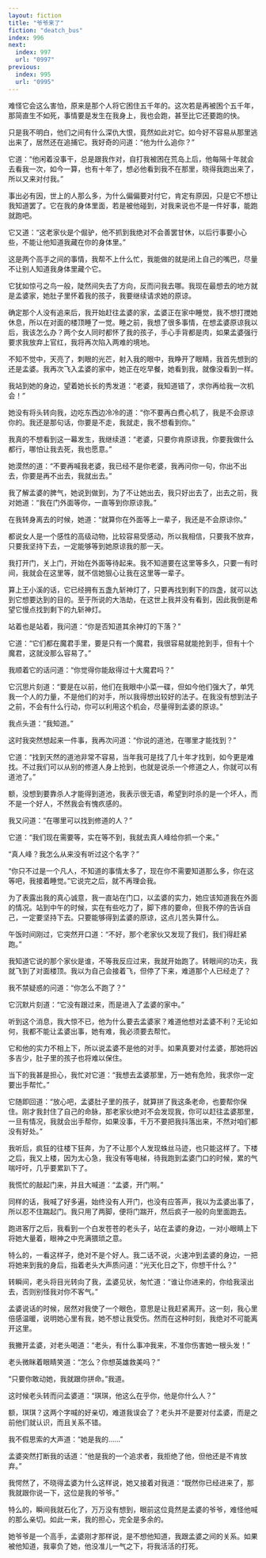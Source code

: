 ```yaml
---
layout: fiction
title: "爷爷来了"
fiction: "deatch_bus"
index: 996
next:
  index: 997
  url: "0997"
previous:
  index: 995
  url: "0995"
---
```

难怪它会这么害怕，原来是那个人将它困住五千年的。这次若是再被困个五千年，那简直生不如死，事情要是发生在我身上，我也会跑，甚至比它还要跑的快。

只是我不明白，他们之间有什么深仇大恨，竟然如此对它。如今好不容易从那里逃出来了，居然还在追捕它。我好奇的问道：“他为什么追你？”

它道：“他闲着没事干，总是跟我作对，自打我被困在荒岛上后，他每隔十年就会去看我一次，如今一算，也有十年了，想必他看到我不在那里，晓得我跑出来了，所以又来对付我。”

事出必有因，世上的人那么多，为什么偏偏要对付它，肯定有原因，只是它不想让我知道罢了。它在我的身体里面，若是被他碰到，对我来说也不是一件好事，能跑就跑吧。

它又道：“这老家伙是个倔驴，他不抓到我绝对不会善罢甘休，以后行事要小心些，不能让他知道我藏在你的身体里。”

这是两个高手之间的事情，我帮不上什么忙，我能做的就是闭上自己的嘴巴，尽量不让别人知道我身体里藏个它。

它犹如惊弓之鸟一般，陡然间失去了方向，反而问我去哪。我现在最想去的地方就是孟婆家，她肚子里怀着我的孩子，我要继续请求她的原谅。

确定那个人没有追来后，我开始赶往孟婆的家，孟婆正在家中睡觉，我不想打搅她休息，所以在对面的楼顶睡了一觉。睡之前，我想了很多事情，在想孟婆原谅我以后，我该怎么办？两个女人同时都怀了我的孩子，手心手背都是肉，如果孟婆强行要求我放弃上官红，我将再次陷入两难的境地。

不知不觉中，天亮了，刺眼的光芒，射入我的眼中，我睁开了眼睛，我首先想到的还是孟婆。我再次飞入孟婆的家中，她正在吃早餐，她看到我，就像没看到一样。

我站到她的身边，望着她长长的秀发道：“老婆，我知道错了，求你再给我一次机会！”

她没有将头转向我，边吃东西边冷冷的道：“你不要再白费心机了，我是不会原谅你的。我还是那句话，你要是不走，我就走，我不想看到你。”

我真的不想看到这一幕发生，我继续道：“老婆，只要你肯原谅我，你要我做什么都行，哪怕让我去死，我也愿意。”

她漠然的道：“不要再喊我老婆，我已经不是你老婆，我再问你一句，你出不出去，你要是再不出去，我就出去。”

我了解孟婆的脾气，她说到做到，为了不让她出去，我只好出去了，出去之前，我对她道：“我在门外面等你，一直等到你原谅我。”

在我转身离去的时候，她道：“就算你在外面等上一辈子，我还是不会原谅你。”

都说女人是一个感性的高级动物，比较容易受感动，所以我相信，只要我不放弃，只要我坚持下去，一定能够等到她原谅我的那一天。

我打开门，关上门，开始在外面等待起来。我不知道要在这里等多久，只要一有时间，我就会在这里等，就不信她狠心让我在这里等一辈子。

算上王小溪的话，它已经拥有五盏九斩神灯了，只要再找到剩下的四盏，就可以达到它想要达到的目的。至于所说的大浩劫，在这世上我并没有看到，因此我倒是希望它慢点找到剩下的九斩神灯。

站着也是站着，我问道：“你是否知道其余神灯的下落？”

它道：“它们都在魔君手里，要是只有一个魔君，我很容易就能抢到手，但有十个魔君，这就没那么容易了。”

我顺着它的话问道：“你觉得你能敌得过十大魔君吗？”

它沉思片刻道：“要是在以前，他们在我眼中小菜一碟，但如今他们强大了，单凭我一个人的力量，不是他们的对手，所以我得想出较好的法子。在我没有想到法子之前，不会有什么行动，你可以利用这个机会，尽量得到孟婆的原谅。”

我点头道：“我知道。”

这时我突然想起来一件事，我再次问道：“你说的道池，在哪里才能找到？”

它道：“找到天然的道池非常不容易，当年我可是找了几十年才找到，如今更是难找。不过我们可以从别的修道人身上抢到，也就是说杀一个修道之人，你就可以有道池了。”

额，没想到要靠杀人才能得到道池，我表示很无语，希望到时杀的是一个坏人，而不是一个好人，不然我会有愧疚感的。

我又问道：“在哪里可以找到修道的人？”

它道：“我们现在需要等，实在等不到，我就去真人峰给你抓一个来。”

“真人峰？我怎么从来没有听过这个名字？”

“你只不过是一个凡人，不知道的事情太多了，现在你不需要知道那么多，你在这等吧，我接着睡觉。”它说完之后，就不再理会我。

为了表露出我的真心诚意，我一直站在门口，以孟婆的实力，她应该知道我在外面的情况。站到中午的时候，实在有些吃力了，脚下疼的要命，但我不停的告诉自己，一定要坚持下去。只要能够得到孟婆的原谅，这点儿苦头算什么。

午饭时间刚过，它突然开口道：“不好，那个老家伙又发现了我们，我们得赶紧跑。”

我知道它说的那个家伙是谁，不等我反应过来，我就开始跑了。转眼间的功夫，我就飞到了对面楼顶。我以为自己会接着飞，但停了下来，难道那个人已经走了？

我不禁疑惑的问道：“你怎么不跑了？”

它沉默片刻道：“它没有跟过来，而是进入了孟婆的家中。”

听到这个消息，我大惊不已，他为什么要去孟婆家？难道他想对孟婆不利？无论如何，我都不能让孟婆出事，她有难，我必须要去帮忙。

它和他的实力不相上下，所以说孟婆不是他的对手。如果真要对付孟婆，那她将凶多吉少，肚子里的孩子也将难以保住。

当下的我甚是担心，我忙对它道：“我想去孟婆那里，万一她有危险，我求你一定要出手帮忙。”

它随即回道：“放心吧，孟婆肚子里的孩子，就算拼了我这条老命，也要帮你保住。刚才我封住了自己的命脉，那老家伙绝对不会发现我，你可以赶往孟婆那里，一旦有情况，我就会出手帮你，如果没事，千万不要把我抖落出来，不然对咱们都没有好处。”

我听后，疯狂的往楼下狂奔，为了不让那个人发现蛛丝马迹，也只能这样了。下楼之后，我又上楼，因为太心急，我没有等电梯，待我跑到孟婆门口的时候，累的气喘吁吁，几乎要累趴下了。

我慌忙的敲起门来，并且大喊道：“孟婆，开门啊。”

同样的话，我喊了好多遍，始终没有人开门，也没有应答声，我以为孟婆出事了，所以忍不住踹起门。我只用了两脚，便将门踹开，然后疯子一般的向里面跑去。

跑进客厅之后，我看到一个白发苍苍的老头子，站在孟婆的身边，一对小眼睛上下将她大量着，眼神之中充满猥琐之意。

特么的，一看这样子，绝对不是个好人。我二话不说，火速冲到孟婆的身边，一把将她来到我的身后，指着老头大声质问道：“光天化日之下，你想干什么？”

转瞬间，老头将目光转向了我，孟婆见状，匆忙道：“谁让你进来的，你给我滚出去，否则别怪我对你不客气。”

孟婆说话的时候，居然对我使了一个眼色，意思是让我赶紧离开。这一刻，我心里倍感温暖，说明她心里有我，她不想让我受伤。然而在这种时刻，我绝对不可能离开这里。

我撇开孟婆，对老头喝道：“老头，有什么事冲我来，不准你伤害她一根头发！”

老头微眯着眼睛笑道：“怎么？你想英雄救美吗？”

“只要你敢动她，我就跟你拼命。”我道。

这时候老头转而问孟婆道：“琪琪，他这么在乎你，他是你什么人？”

额，琪琪？这两个字喊的好亲切，难道我误会了？老头并不是要对付孟婆，而是之前他们就认识，而且关系不错。

我不假思索的大声道：“她是我的……”

孟婆突然打断我的话道：“他是我的一个追求者，我拒绝了他，但他还是不肯放弃。”

我愕然了，不晓得孟婆为什么这样说，她又接着对我道：“既然你已经进来了，那我就跟你说一下，这位是我的爷爷。”

特么的，瞬间我就石化了，万万没有想到，眼前这位竟然是孟婆的爷爷，难怪他喊的那么亲切。如此一来，我的担心，完全是多余的。

她爷爷是一个高手，孟婆刚才那样说，是不想他知道，我跟孟婆之间的关系。如果被他知道，我辜负了她，他没准儿一气之下，将我活活的打死。